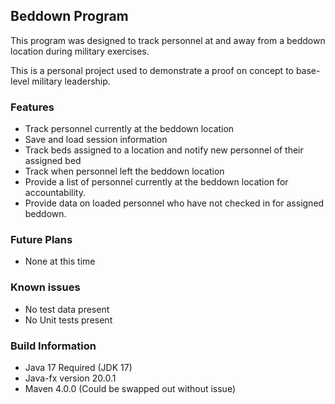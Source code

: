 ## Beddown Program

This program was designed to track personnel at and away from a beddown location during military exercises.

This is a personal project used to demonstrate a proof on concept to base-level military leadership.

### Features

- Track personnel currently at the beddown location
- Save and load session information
- Track beds assigned to a location and notify new personnel of their assigned bed
- Track when personnel left the beddown location 
- Provide a list of personnel currently at the beddown location for accountability.
- Provide data on loaded personnel who have not checked in for assigned beddown.

### Future Plans

- None at this time

### Known issues

- No test data present
- No Unit tests present

### Build Information
- Java 17 Required (JDK 17)
- Java-fx version 20.0.1
- Maven 4.0.0 (Could be swapped out without issue)

